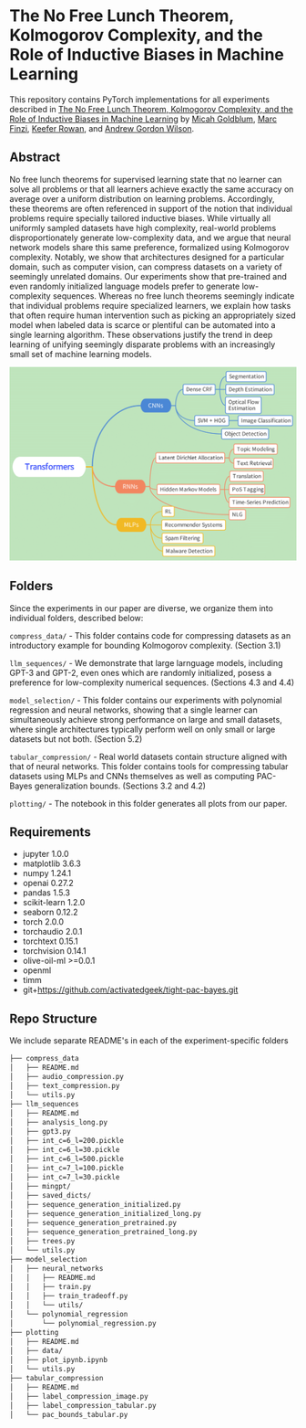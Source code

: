 # The No Free Lunch Theorem, Kolmogorov Complexity, and the Role of Inductive Biases in Machine Learning

This repository contains PyTorch implementations for all experiments described in [The No Free Lunch Theorem, Kolmogorov Complexity, and the Role of Inductive Biases in Machine Learning](https://arxiv.org/abs/2304.05366) by [Micah Goldblum](https://goldblum.github.io/), [Marc Finzi](https://mfinzi.github.io/), [Keefer Rowan](https://cims.nyu.edu/~kjr9750/), and [Andrew Gordon Wilson](https://cims.nyu.edu/~andrewgw/).  

## Abstract

No free lunch theorems for supervised learning state that no learner can solve all problems or that all learners achieve exactly the same accuracy on average over a uniform distribution on learning problems.  Accordingly, these theorems are often referenced in support of the notion that individual problems require specially tailored inductive biases. While virtually all uniformly sampled datasets have high complexity, real-world problems disproportionately generate low-complexity data, and we argue that neural network models share this same preference, formalized using Kolmogorov complexity.  Notably, we show that architectures designed for a particular domain, such as computer vision, can compress datasets on a variety of seemingly unrelated domains. Our experiments show that pre-trained and even randomly initialized language models prefer to generate low-complexity sequences.  Whereas no free lunch theorems seemingly indicate that individual problems require specialized learners, we explain how tasks that often require human intervention such as picking an appropriately sized model when labeled data is scarce or plentiful can be automated into a single learning algorithm.  These observations justify the trend in deep learning of unifying seemingly disparate problems with an increasingly small set of machine learning models.

[![Preview](/tree.png)](https://arxiv.org/abs/2304.05366)

## Folders

Since the experiments in our paper are diverse, we organize them into individual folders, described below:  


`compress_data/` - This folder contains code for compressing datasets as an introductory example for bounding Kolmogorov complexity. (Section 3.1)  

`llm_sequences/` - We demonstrate that large larnguage models, including GPT-3 and GPT-2, even ones which are randomly initialized, posess a preference for low-complexity numerical sequences. (Sections 4.3 and 4.4)  

`model_selection/` - This folder contains our experiments with polynomial regression and neural networks, showing that a single learner can simultaneously achieve strong performance on large and small datasets, where single architectures typically perform well on only small or large datasets but not both. (Section 5.2)  

`tabular_compression/` - Real world datasets contain structure aligned with that of neural networks.  This folder contains tools for compressing tabular datasets using MLPs and CNNs themselves as well as computing PAC-Bayes generalization bounds.  (Sections 3.2 and 4.2)

`plotting/` - The notebook in this folder generates all plots from our paper.  

## Requirements
- jupyter 1.0.0
- matplotlib 3.6.3
- numpy 1.24.1
- openai 0.27.2
- pandas 1.5.3
- scikit-learn 1.2.0
- seaborn 0.12.2
- torch 2.0.0
- torchaudio 2.0.1
- torchtext 0.15.1
- torchvision 0.14.1
- olive-oil-ml >=0.0.1
- openml
- timm
- git+https://github.com/activatedgeek/tight-pac-bayes.git

## Repo Structure
We include separate README's in each of the experiment-specific folders
```
├── compress_data  
│   ├── README.md  
│   ├── audio_compression.py  
│   ├── text_compression.py  
│   └── utils.py  
├── llm_sequences  
│   ├── README.md  
│   ├── analysis_long.py  
│   ├── gpt3.py  
│   ├── int_c=6_l=200.pickle  
│   ├── int_c=6_l=30.pickle  
│   ├── int_c=6_l=500.pickle  
│   ├── int_c=7_l=100.pickle  
│   ├── int_c=7_l=30.pickle  
│   ├── mingpt/  
│   ├── saved_dicts/  
│   ├── sequence_generation_initialized.py  
│   ├── sequence_generation_initialized_long.py  
│   ├── sequence_generation_pretrained.py  
│   ├── sequence_generation_pretrained_long.py  
│   ├── trees.py  
│   └── utils.py  
├── model_selection  
│   ├── neural_networks  
│   │   ├── README.md  
│   │   ├── train.py  
│   │   ├── train_tradeoff.py  
│   │   └── utils/  
│   └── polynomial_regression  
│       └── polynomial_regression.py  
├── plotting  
│   ├── README.md  
│   ├── data/  
│   ├── plot_ipynb.ipynb  
│   └── utils.py  
├── tabular_compression  
│   ├── README.md  
│   ├── label_compression_image.py
│   ├── label_compression_tabular.py
│   └── pac_bounds_tabular.py
```

